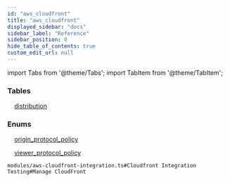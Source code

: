 ```yaml
---
id: "aws_cloudfront"
title: "aws_cloudfront"
displayed_sidebar: "docs"
sidebar_label: "Reference"
sidebar_position: 0
hide_table_of_contents: true
custom_edit_url: null
---
```


import Tabs from '@theme/Tabs';
import TabItem from '@theme/TabItem';

<Tabs>
  <TabItem value="Components" label="Components" default>

### Tables

    [distribution](../../classes/aws_cloudfront_entity_distribution.Distribution)

### Enums
    [origin_protocol_policy](../../enums/aws_cloudfront_entity_distribution.originProtocolPolicyEnum)

    [viewer_protocol_policy](../../enums/aws_cloudfront_entity_distribution.viewerProtocolPolicyEnum)

</TabItem>
  <TabItem value="Code examples" label="Code examples">

```testdoc
modules/aws-cloudfront-integration.ts#Cloudfront Integration Testing#Manage CloudFront
```

</TabItem>
</Tabs>
